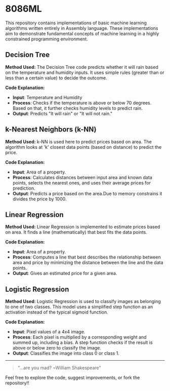 # 8086ML

This repository contains implementations of basic machine learning algorithms written entirely in Assembly language. These implementations aim to demonstrate fundamental concepts of machine learning in a highly constrained programming environment.

## Decision Tree 

**Method Used:**
The Decision Tree code predicts whether it will rain based on the temperature and humidity inputs. It uses simple rules (greater than or less than a certain value) to decide the outcome.

**Code Explanation:**
- **Input**: Temperature and Humidity
- **Process**: Checks if the temperature is above or below 70 degrees. Based on that, it further checks humidity levels to predict rain.
- **Output**: Predicts "It will rain" or "It will not rain."

## k-Nearest Neighbors (k-NN) 

**Method Used:**
k-NN is used here to predict prices based on area. The algorithm looks at 'k' closest data points (based on distance) to predict the price.

**Code Explanation:**
- **Input**: Area of a property.
- **Process**: Calculates distances between input area and known data points, selects the nearest ones, and uses their average prices for prediction.
- **Output**: Predicts a price based on the area.Due to memory constrains it divides the price by 1000. 

## Linear Regression

**Method Used:**
Linear Regression is implemented to estimate prices based on area. It finds a line (mathematically) that best fits the data points.

**Code Explanation:**
- **Input**: Area of a property.
- **Process**: Computes a line that best describes the relationship between area and price by minimizing the distance between the line and the data points.
- **Output**: Gives an estimated price for a given area.

## Logistic Regression 

**Method Used:**
Logistic Regression is used to classify images as belonging to one of two classes. This model uses a simplified step function as an activation instead of the typical sigmoid function.

**Code Explanation:**
- **Input**: Pixel values of a 4x4 image.
- **Process**: Each pixel is multiplied by a corresponding weight and summed up, including a bias. A step function checks if the result is above or below zero to classify the image.
- **Output**: Classifies the image into class 0 or class 1.

---

> "...are you mad? ~William Shakespeare"

Feel free to explore the code, suggest improvements, or fork the repository!!

